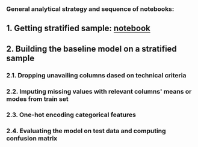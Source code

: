 ### General analytical strategy and sequence of notebooks:
## 1. Getting stratified sample: [notebook](https://github.com/woldemarg/ds_tests/blob/master/machine_learning/company_3/task_solution/scripts/notebooks/get_sample.ipynb)
## 2. Building the baseline model on a stratified sample
### 2.1. Dropping unavailing columns dased on technical criteria
### 2.2. Imputing missing values with relevant columns' means or modes from train set
### 2.3. One-hot encoding categorical features
### 2.4. Evaluating the model on test data and computing confusion matrix